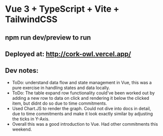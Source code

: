 # Vue 3 + TypeScript + Vite + TailwindCSS

## npm run dev/preview to run

## Deployed at: http://cork-owl.vercel.app/

## Dev notes:
* ToDo: understand data flow and state management in Vue, this was a pure exercise in handling states and data locally.
* ToDo: The table expand row functionality could've been worked out by adding a new row to data on click and rendering it below the clicked item, but didnt do so due to time commitments.
* Used Chart.JS to render the graph. Could not dive into docs in detail, due to time commitments and make it look exactly similar by adjusting the ticks in Y-Axis. 
* Overall this was a good introduction to Vue. Had other commitments this weekend.
